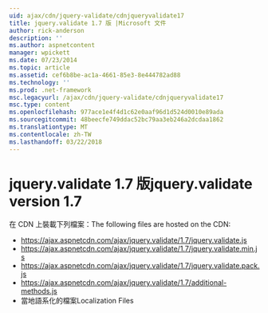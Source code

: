 ```yaml
---
uid: ajax/cdn/jquery-validate/cdnjqueryvalidate17
title: jquery.validate 1.7 版 |Microsoft 文件
author: rick-anderson
description: ''
ms.author: aspnetcontent
manager: wpickett
ms.date: 07/23/2014
ms.topic: article
ms.assetid: cef6b8be-ac1a-4661-85e3-8e444782ad88
ms.technology: ''
ms.prod: .net-framework
msc.legacyurl: /ajax/cdn/jquery-validate/cdnjqueryvalidate17
msc.type: content
ms.openlocfilehash: 977ace1e4f4d1c62e0aaf96d1d524d0010e89ada
ms.sourcegitcommit: 48beecfe749ddac52bc79aa3eb246a2dcdaa1862
ms.translationtype: MT
ms.contentlocale: zh-TW
ms.lasthandoff: 03/22/2018
---
```

<a name="jqueryvalidate-version-17"></a><span data-ttu-id="d20a7-102">jquery.validate 1.7 版</span><span class="sxs-lookup"><span data-stu-id="d20a7-102">jquery.validate version 1.7</span></span>
====================
<span data-ttu-id="d20a7-103">在 CDN 上裝載下列檔案：</span><span class="sxs-lookup"><span data-stu-id="d20a7-103">The following files are hosted on the CDN:</span></span>

- https://ajax.aspnetcdn.com/ajax/jquery.validate/1.7/jquery.validate.js
- https://ajax.aspnetcdn.com/ajax/jquery.validate/1.7/jquery.validate.min.js
- https://ajax.aspnetcdn.com/ajax/jquery.validate/1.7/jquery.validate.pack.js
- https://ajax.aspnetcdn.com/ajax/jquery.validate/1.7/additional-methods.js
- <span data-ttu-id="d20a7-104">當地語系化的檔案</span><span class="sxs-lookup"><span data-stu-id="d20a7-104">Localization Files</span></span>

